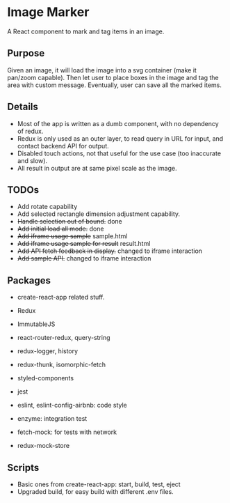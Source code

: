# Image Marker

A React component to mark and tag items in an image.

## Purpose

Given an image, it will load the image into a svg container (make it pan/zoom capable).
Then let user to place boxes in the image and tag the area with custom message.
Eventually, user can save all the marked items.

## Details

- Most of the app is written as a dumb component, with no dependency of redux.
- Redux is only used as an outer layer, to read query in URL for input, and contact backend API for output.
- Disabled touch actions, not that useful for the use case (too inaccurate and slow).
- All result in output are at same pixel scale as the image.

## TODOs

- Add rotate capability
- Add selected rectangle dimension adjustment capability.
- ~~Handle selection out of bound.~~ done
- ~~Add initial load all mode.~~ done
- ~~Add iframe usage sample~~ sample.html
- ~~Add iframe usage sample for result~~ result.html
- ~~Add API fetch feedback in display.~~ changed to iframe interaction
- ~~Add sample API.~~ changed to iframe interaction

## Packages

- create-react-app related stuff.
- Redux
- ImmutableJS
- react-router-redux, query-string
- redux-logger, history
- redux-thunk, isomorphic-fetch
- styled-components

- jest
- eslint, eslint-config-airbnb: code style
- enzyme: integration test
- fetch-mock: for tests with network
- redux-mock-store

## Scripts

- Basic ones from create-react-app: start, build, test, eject
- Upgraded build, for easy build with different .env files.
